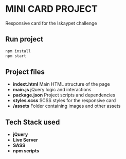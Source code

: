 # MINI CARD PROJECT

Responsive card for the Iskaypet challenge

## Run project

```bash
npm install
npm start
```

## Project files

- **indext.html** Main HTML structure of the page
- **main.js** jQuery logic and interactions
- **package.json** Project scripts and dependencies
- **styles.scss** SCSS styles for the responsive card
- **/assets** Folder containing images and other assets

## Tech Stack used

- **jQuery** 
- **Live Server** 
- **SASS** 
- **npm scripts** 


